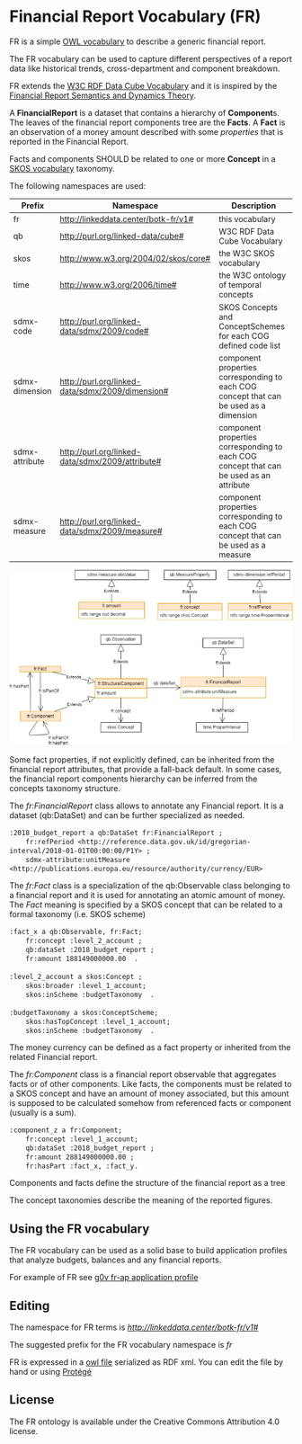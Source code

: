 Financial Report Vocabulary (FR)
=================================

FR is a simple [OWL vocabulary](https://www.w3.org/TR/owl2-primer/) to describe a generic financial report.

The FR vocabulary can be used to capture different perspectives of a report data like historical trends, cross-department and component breakdown. 

FR extends the [W3C RDF Data Cube Vocabulary](https://www.w3.org/TR/vocab-data-cube) and it is inspired by the [Financial Report Semantics and Dynamics Theory](doc/Theory-2017-06-26.pdf). 

A **FinancialReport** is a dataset that contains a hierarchy of **Component**s. The leaves of the financial report components tree are the **Facts**.
A **Fact** is an observation of a money amount described with some *properties* that is reported in the Financial Report.

Facts and components SHOULD be related to one or more **Concept** in a  [SKOS vocabulary](https://www.w3.org/TR/skos-primer) taxonomy.

The following namespaces are used:

Prefix          | Namespace                                         | Description
--------------- | ------------------------------------------------- | ----------------
fr              | http://linkeddata.center/botk-fr/v1#              | this vocabulary
qb              | http://purl.org/linked-data/cube#                 | W3C RDF Data Cube Vocabulary
skos            | http://www.w3.org/2004/02/skos/core#              | the W3C SKOS vocabulary
time            | http://www.w3.org/2006/time#                      | the W3C ontology of temporal concepts
sdmx-code       | http://purl.org/linked-data/sdmx/2009/code#       | SKOS Concepts and ConceptSchemes for each COG defined code list
sdmx-dimension  | http://purl.org/linked-data/sdmx/2009/dimension#  | component properties corresponding to each COG concept that can be used as a dimension
sdmx-attribute  | http://purl.org/linked-data/sdmx/2009/attribute#  | component properties corresponding to each COG concept that can be used as an attribute
sdmx-measure    | http://purl.org/linked-data/sdmx/2009/measure#    | component properties corresponding to each COG concept that can be used as a measure


![FR UML diagram](doc/uml-diagram.png)

Some fact properties, if not explicitly defined, can be inherited from the financial report attributes, that provide a fall-back default. 
In some cases, the financial report components hierarchy can be inferred from the concepts taxonomy structure.

The *fr:FinancialReport* class allows to annotate any Financial report. It is a dataset (qb:DataSet) and can be further specialized as needed.

```
:2018_budget_report a qb:DataSet fr:FinancialReport ;
	fr:refPeriod <http://reference.data.gov.uk/id/gregorian-interval/2018-01-01T00:00:00/P1Y> ;
	sdmx-attribute:unitMeasure <http://publications.europa.eu/resource/authority/currency/EUR> 
```

The *fr:Fact* class is a specialization of the qb:Observable class belonging to a financial report and it is used for annotating an atomic amount of money. 
The *Fact* meaning is specified by a SKOS concept that can be related to a formal taxonomy (i.e. SKOS scheme)

```
:fact_x a qb:Observable, fr:Fact;
    fr:concept :level_2_account ;
    qb:dataSet :2018_budget_report ;
    fr:amount 188149000000.00  .

:level_2_account a skos:Concept ;
    skos:broader :level_1_account; 
    skos:inScheme :budgetTaxonomy  .

:budgetTaxonomy a skos:ConceptScheme;
    skos:hasTopConcept :level_1_account; 
    skos:inScheme :budgetTaxonomy  .
```

The money currency can be defined as a fact property or inherited from the related Financial report.

The *fr:Component* class is a financial report observable that aggregates facts or of other components. Like  facts, the components must be related to a SKOS concept and have an amount of money associated, but this amount is supposed to be calculated somehow from referenced facts or component (usually is a sum).

```
:component_z a fr:Component;
    fr:concept :level_1_account;
    qb:dataSet :2018_budget_report ;
    fr:amount 288149000000.00 ;
    fr:hasPart :fact_x, :fact_y.
```

Components and facts define the structure of the financial report as a tree

The concept taxonomies describe the meaning of the reported figures. 


## Using the FR vocabulary

The FR vocabulary can be used as a solid base to build application profiles that analyze budgets, balances and any financial reports.

For example of FR  see [g0v fr-ap application profile](https://github.com/g0v-it/ontologies/blob/master/fr-ap/README.md)

## Editing

The namespace for FR terms is *http://linkeddata.center/botk-fr/v1#*

The suggested prefix for the FR vocabulary namespace is *fr*

FR is expressed in a [owl file](fr.owl) serialized as RDF xml. You can edit the file by hand or using [Protégé](https://protege.stanford.edu/)

## License

The FR ontology is available under the Creative Commons Attribution 4.0 license.
